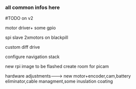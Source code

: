 ### all common infos here


#TODO on v2

motor driver+ some gpio

spi  slave 
    2xmotors on blackpill

custom diff drive

configure navigation stack

new rpi image to be flashed 
create room for picam


hardware adjustments---> new motor+encoder,cam,battery eliminator,cable managment,some inuslation coating

